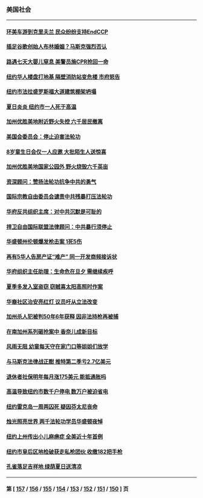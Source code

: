 ### 美国社会
---
#### [环美车游到克里夫兰 民众纷纷支持EndCCP](../../pages/ncid1078160/n13788874.md) 
#### [插足谷歌创始人布林婚姻？马斯克强烈否认](../../pages/ncid1078160/n13788816.md) 
#### [路遇七天大婴儿窒息 美警员施CPR抢回一命](../../pages/ncid1078160/n13788645.md) 
#### [纽约华人楼盘打地基 隔壁消防站变危楼 市府怒告](../../pages/ncid1078160/n13788379.md) 
#### [纽约市法拉盛罗斯福大道建筑棚架坍塌](../../pages/ncid1078160/n13788373.md) 
#### [夏日炎炎 纽约市一人死于高温](../../pages/ncid1078160/n13788371.md) 
#### [加州优胜美地附近野火失控 六千居民撤离](../../pages/ncid1078160/n13788260.md) 
#### [美国会委员会：停止迫害法轮功](../../pages/ncid1078160/n13788164.md) 
#### [8岁童生日会仅一人应邀 大批陌生人送惊喜](../../pages/ncid1078160/n13787750.md) 
#### [加州优胜美地国家公园外 野火烧毁六千英亩](../../pages/ncid1078160/n13787867.md) 
#### [资深顾问：赞扬法轮功抗争中共的勇气](../../pages/ncid1078160/n13787857.md) 
#### [国际宗教自由委员会谴责中共残暴打压法轮功](../../pages/ncid1078160/n13787849.md) 
#### [华府反共组织主席：对中共沉默是可耻的](../../pages/ncid1078160/n13787838.md) 
#### [捍卫自由国际联盟法律顾问：中共暴行须停止](../../pages/ncid1078160/n13787819.md) 
#### [华盛顿州伦顿爆发枪击案 1死5伤](../../pages/ncid1078160/n13787747.md) 
#### [再有5华人告房产证“难产” 同一开发商频接诉状](../../pages/ncid1078160/n13787538.md) 
#### [华府组织主任助理：生命危在旦夕 需继续疾呼](../../pages/ncid1078160/n13787503.md) 
#### [夏季多发入室盗窃 窃贼喜太阳高照时作案](../../pages/ncid1078160/n13787464.md) 
#### [华裔社区治安亮红灯 议员吁从立法改变](../../pages/ncid1078160/n13787416.md) 
#### [加州杀人犯被判50年6年获释 因非法持枪再被捕](../../pages/ncid1078160/n13787402.md) 
#### [在南加州系列砸抢案中 香奈儿成新目标](../../pages/ncid1078160/n13787397.md) 
#### [风雨无阻 幼童每天守在家门口等姐姐们放学](../../pages/ncid1078160/n13786938.md) 
#### [与马斯克法律战正酣 推特第二季亏2.7亿美元](../../pages/ncid1078160/n13787258.md) 
#### [退休者社保明年每月涨175美元 能抵通胀吗](../../pages/ncid1078160/n13786545.md) 
#### [高温导致纽约市数千户停电 数万户被迫省电](../../pages/ncid1078160/n13786765.md) 
#### [纽约雷克岛一周两囚死 疑因芬太尼丧命](../../pages/ncid1078160/n13786775.md) 
#### [烛光照亮世界  两千法轮功学员华盛顿夜悼](../../pages/ncid1078160/n13786496.md) 
#### [纽约上州传出小儿麻痹症 全美近十年首例](../../pages/ncid1078160/n13786767.md) 
#### [纽约市皇后区地检破获走私枪团伙 收缴182把手枪](../../pages/ncid1078160/n13786758.md) 
#### [孔雀落足吉祥地 绿荫夏日送清凉](../../pages/ncid1078160/n13786797.md) 

---
#### 第 [ [157](./157.md) / [156](./156.md) / [155](./155.md) / [154](./154.md) / [153](./153.md) / [152](./152.md) / [151](./151.md) / [150](./150.md) ] 页
